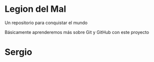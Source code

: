 # Legion del Mal
Un repositorio para conquistar el mundo

Básicamente aprenderemos más sobre Git y GitHub con este proyecto

# Sergio
